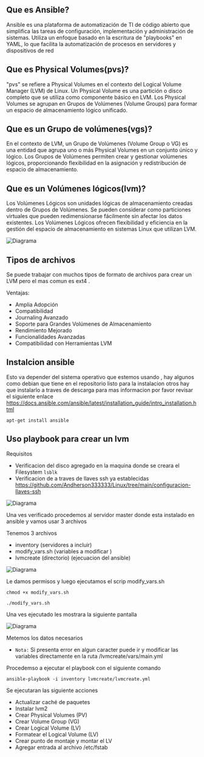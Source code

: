 ## Que es Ansible?
Ansible es una plataforma de automatización de TI de código abierto que simplifica las tareas de configuración, implementación y administración de sistemas. Utiliza un enfoque basado en la escritura de "playbooks" en YAML, lo que facilita la automatización de procesos en servidores y dispositivos de red

## Que es Physical Volumes(pvs)?
"pvs" se refiere a Physical Volumes en el contexto del Logical Volume Manager (LVM) de Linux. Un Physical Volume es una partición o disco completo que se utiliza como componente básico en LVM. Los Physical Volumes se agrupan en Grupos de Volúmenes (Volume Groups) para formar un espacio de almacenamiento lógico unificado.

## Que es un  Grupo de volúmenes(vgs)?

En el contexto de LVM, un Grupo de Volúmenes (Volume Group o VG) es una entidad que agrupa uno o más Physical Volumes en un conjunto único y lógico. Los Grupos de Volúmenes permiten crear y gestionar volúmenes lógicos, proporcionando flexibilidad en la asignación y redistribución de espacio de almacenamiento.

## Que es un  Volúmenes lógicos(lvm)?

Los Volúmenes Lógicos son unidades lógicas de almacenamiento creadas dentro de Grupos de Volúmenes. Se pueden considerar como particiones virtuales que pueden redimensionarse fácilmente sin afectar los datos existentes. Los Volúmenes Lógicos ofrecen flexibilidad y eficiencia en la gestión del espacio de almacenamiento en sistemas Linux que utilizan LVM.

![Diagrama]()

## Tipos de archivos

Se puede trabajar con muchos tipos de formato de archivos para crear un LVM pero el mas comun es ext4 .

Ventajas:
- Amplia Adopción
- Compatibilidad
- Journaling Avanzado
- Soporte para Grandes Volúmenes de Almacenamiento
- Rendimiento Mejorado
- Funcionalidades Avanzadas
- Compatibilidad con Herramientas LVM


## Instalcion ansible
Esto va depender del sistema operativo que estemos usando , hay algunos como debian que tiene en el repositorio listo para la instalacion otros hay que instalarlo a traves de descarga para mas informacion por favor revisar el siguiente enlace https://docs.ansible.com/ansible/latest/installation_guide/intro_installation.html

```
apt-get install ansible
```

## Uso playbook para crear un lvm

Requisitos 
- Verificacion del disco agregado en la maquina donde se creara el Filesystem `lsblk`
- Verificacion de a traves de llaves ssh ya establecidas https://github.com/Andherson333333/Linux/tree/main/configuracion-llaves-ssh

![Diagrama]()

Una ves verificado procedemos al servidor master donde esta instalado en ansible y vamos usar 3 archivos

Tenemos 3 archivos 
- inventory (servidores a incluir)
- modify_vars.sh (variables a modificar )
- lvmcreate (directorio) (ejecuacion del ansible)

![Diagrama]()

Le damos permisos y luego ejecutamos el scrip modify_vars.sh 

```
chmod +x modify_vars.sh
```

```
./modify_vars.sh
```

Una ves ejecutado les mostrara la siguiente pantalla 

![Diagrama]()

Metemos los datos necesarios 

- `Nota:` Si presenta error en algun caracter puede ir y modificar las variables directamente en la ruta /lvmcreate/vars/main.yml

Procedemso a ejecutar el playbook con el siguiente comando 

```
ansible-playbook -i inventory lvmcreate/lvmcreate.yml
```
Se ejecutaran las siguiente acciones

-  Actualizar caché de paquetes
-  Instalar lvm2
-  Crear Physical Volumes (PV)
-  Crear Volume Group (VG)
-  Crear Logical Volume (LV)
-   Formatear el Logical Volume (LV)
-   Crear punto de montaje y montar el LV
-   Agregar entrada al archivo /etc/fstab


